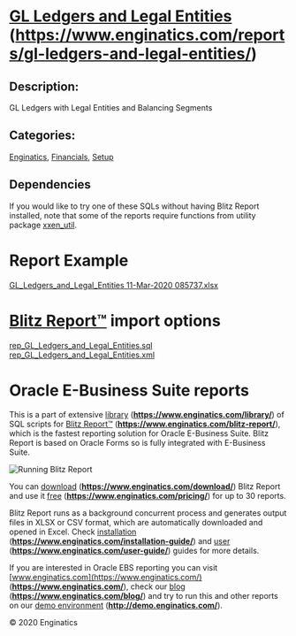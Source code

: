 # [GL Ledgers and Legal Entities](https://www.enginatics.com/reports/gl-ledgers-and-legal-entities/) (**https://www.enginatics.com/reports/gl-ledgers-and-legal-entities/**)
## Description: 
GL Ledgers with Legal Entities and Balancing Segments
## Categories: 
[Enginatics](https://www.enginatics.com/library/?pg=1&category[]=Enginatics), [Financials](https://www.enginatics.com/library/?pg=1&category[]=Financials), [Setup](https://www.enginatics.com/library/?pg=1&category[]=Setup)
## Dependencies
If you would like to try one of these SQLs without having Blitz Report installed, note that some of the reports require functions from utility package [xxen_util](https://www.enginatics.com/xxen_util/true).
# Report Example
[GL_Ledgers_and_Legal_Entities 11-Mar-2020 085737.xlsx](https://www.enginatics.com/example/gl-ledgers-and-legal-entities/)
# [Blitz Report™](https://www.enginatics.com/blitz-report/) import options
[rep_GL_Ledgers_and_Legal_Entities.sql](https://www.enginatics.com/export/gl-ledgers-and-legal-entities/)\
[rep_GL_Ledgers_and_Legal_Entities.xml](https://www.enginatics.com/xml/gl-ledgers-and-legal-entities/)
# Oracle E-Business Suite reports

This is a part of extensive [library](https://www.enginatics.com/library/) (**https://www.enginatics.com/library/**) of SQL scripts for [Blitz Report™](https://www.enginatics.com/blitz-report/) (**https://www.enginatics.com/blitz-report/**), which is the fastest reporting solution for Oracle E-Business Suite. Blitz Report is based on Oracle Forms so is fully integrated with E-Business Suite. 

![Running Blitz Report](https://www.enginatics.com/wp-content/uploads/2018/01/Running-blitz-report.png) 

You can [download](https://www.enginatics.com/download/) (**https://www.enginatics.com/download/**) Blitz Report and use it [free](https://www.enginatics.com/pricing/) (**https://www.enginatics.com/pricing/**) for up to 30 reports. 

Blitz Report runs as a background concurrent process and generates output files in XLSX or CSV format, which are automatically downloaded and opened in Excel. Check [installation](https://www.enginatics.com/installation-guide/) (**https://www.enginatics.com/installation-guide/**) and [user](https://www.enginatics.com/user-guide/) (**https://www.enginatics.com/user-guide/**) guides for more details.

If you are interested in Oracle EBS reporting you can visit [www.enginatics.com](https://www.enginatics.com/) (**https://www.enginatics.com/**), check our [blog](https://www.enginatics.com/blog/) (**https://www.enginatics.com/blog/**) and try to run this and other reports on our [demo environment](http://demo.enginatics.com/) (**http://demo.enginatics.com/**).

© 2020 Enginatics